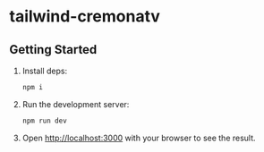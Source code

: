 # tailwind-cremonatv

## Getting Started

1. Install deps:
    ```bash
    npm i
    ```
1. Run the development server:
    ```bash
    npm run dev
    ```
1. Open [http://localhost:3000](http://localhost:3000) with your browser to see the result.